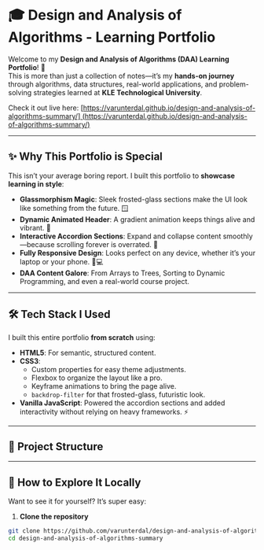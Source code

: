 # 🎓 Design and Analysis of Algorithms - Learning Portfolio

Welcome to my **Design and Analysis of Algorithms (DAA) Learning Portfolio**! 🚀  
This is more than just a collection of notes—it’s my **hands-on journey** through algorithms, data structures, real-world applications, and problem-solving strategies learned at **KLE Technological University**.  

Check it out live here: [[https://varunterdal.github.io/design-and-analysis-of-algorithms-summary/] (https://varunterdal.github.io/design-and-analysis-of-algorithms-summary/)](https://varunterdal.github.io/daa-algorithms-summary/)

---

## ✨ Why This Portfolio is Special

This isn’t your average boring report. I built this portfolio to **showcase learning in style**:

- **Glassmorphism Magic**: Sleek frosted-glass sections make the UI look like something from the future. 🪟  
- **Dynamic Animated Header**: A gradient animation keeps things alive and vibrant. 🌈  
- **Interactive Accordion Sections**: Expand and collapse content smoothly—because scrolling forever is overrated. 🎢  
- **Fully Responsive Design**: Looks perfect on any device, whether it’s your laptop or your phone. 📱💻  
- **DAA Content Galore**: From Arrays to Trees, Sorting to Dynamic Programming, and even a real-world course project.  

---

## 🛠️ Tech Stack I Used

I built this entire portfolio **from scratch** using:

- **HTML5**: For semantic, structured content.  
- **CSS3**:
  - Custom properties for easy theme adjustments.  
  - Flexbox to organize the layout like a pro.  
  - Keyframe animations to bring the page alive.  
  - `backdrop-filter` for that frosted-glass, futuristic look.  
- **Vanilla JavaScript**: Powered the accordion sections and added interactivity without relying on heavy frameworks. ⚡  

---

## 📂 Project Structure

---

## 🚀 How to Explore It Locally

Want to see it for yourself? It’s super easy:

1. **Clone the repository**  
```bash
git clone https://github.com/varunterdal/design-and-analysis-of-algorithms-summary.git
cd design-and-analysis-of-algorithms-summary

